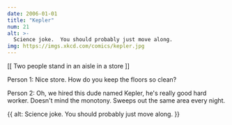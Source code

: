 ```yaml
---
date: 2006-01-01
title: "Kepler"
num: 21
alt: >-
  Science joke.  You should probably just move along.
img: https://imgs.xkcd.com/comics/kepler.jpg
---
```

[[ Two people stand in an aisle in a store ]]

Person 1: Nice store. How do you keep the floors so clean?

Person 2: Oh, we hired this dude named Kepler, he's really good hard worker.  Doesn't mind the monotony. Sweeps out the same area every night.

{{ alt: Science joke. You should probably just move along. }}